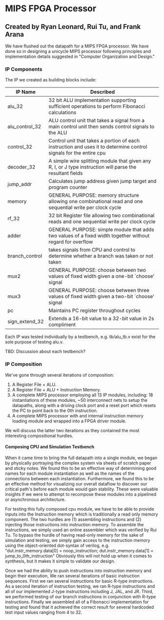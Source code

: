 # MIPS FPGA Processor
## Created by Ryan Leonard, Rui Tu, and Frank Arana

We have flushed out the datapath for a MIPS FPGA processor. We have done so in designing a unicycle MIPS processor following principles and implementation details suggested in "Computer Organization and Design."

### IP Components

The IP we created as building blocks include:

|IP Name        | Described |
|---------------|-----------|
|alu_32         | 32 bit ALU implementation supporting sufficient operations to perform Fibonacci calculations |
|alu_control_32 | ALU control unit that takes a signal from a main control unit then sends control signals to the ALU |
|control_32     | Control unit that takes a portion of each instruction and uses it to determine control signals for the entire cpu |
|decoder_32     | A simple wire splitting module that given any R, I, or J type instruction will parse the resultant fields |
|jump_addr      | Calculates jump address given jump target and program counter |
|memory	        | GENERAL PURPOSE: memory structure allowing one combinational read and one sequential write per clock cycle | 
|rf_32	        | 32 bit Register file allowing two combinational reads and one sequential write per clock cycle | 
|adder          | GENERAL PURPOSE: simple module that adds two values of a fixed width together without regard for overflow |
|branch_control | takes signals from CPU and control to determine whether a branch was taken or not taken |
|mux2           | GENERAL PURPOSE: choose between two values of fixed width given a one-bit `choose' signal |
|mux3	          | GENERAL PURPOSE: choose between three values of fixed width given a two-bit `choose' signal |
|pc	            | Maintains PC register throughout cycles |
|sign_extend_32	| Extends a 16-bit value to a 32-bit value in 2s compliment |

Each IP was tested individually by a testbench, e.g. tb/alu_tb.v exist for the sole purpose of testing alu.v.

TBD: Discussion about each testbench?

### IP Composition

We've gone through several iterations of composition:

1. A Register File + ALU.
2. A Register File + ALU + Instruction Memory.
3. A complete MIPS processor employing all 13 IP modules, including: 18 instantiations of these modules, ~50 interconnect nets to setup the datapaths, along with a driving clock port and a reset port which resets the PC to point back to the 0th instruction.
4. A complete MIPS processor with and internal instruction memory loading module and wrapped into a FPGA driver module.

We will discuss the latter two iterations as they contained the most interesting compositional hurdles.

#### Composing CPU and Simulation Testbench

When it came time to bring the full datapath into a single module, we began by physically portraying the complex system via sheets of scratch paper and sticky notes. We found this to be an effective way of determining good names for each module instantiation as well as the names of the connections between each instantiation. Furthermore, we found this to be an effective method for visualizing our overall dataflow to discover our critical path's before each module would gain stability. These were valuable insights if we were to attempt to recompose these modules into a pipelined or asynchronous architecture.

For testing this fully composed cpu module, we have to be able to provide inputs into the Instruction memory which is traditionally a read only memory component. The two hurdles are (1) assembling instructions and (2) injecting those instructions into instruction memory. To assemble the instructions, we simply used an online assembler which was verified by Rui Tu. To bypass the hurdle of having read-only memory for the sake of simulation and testing, we simply gain access to the instruction memory using the object-oriented dot-syntax of verilog, e.g. "dut.instr_memory.data[0] = noop_instruction; dut.instr_memory.data[1] = jump_to_0th_instruction" Obviously this will not hold up when it comes to synthesis, but it makes it simple to validate our design.

Once we had the ability to push instructions into instruction memory and begin their execution, We ran several iterations of basic instruction sequences. 
First we ran several instructions for basic R-type instructions. 
As a second iteration of instruction testing, we ran R-type instructions and all of our implemented J-type instructions including J, JAL, and JR. 
Third, we performed testing of our branch instructions in conjunction with R-type instructions. 
Finally we assembled all of a Fibonacci implementation for testing and found that it achieved the correct result for several hardcoded test input values ranging from 4 to 32.

<!-- #### Adding Loader and building "FPGA Driver" Moudle -->
